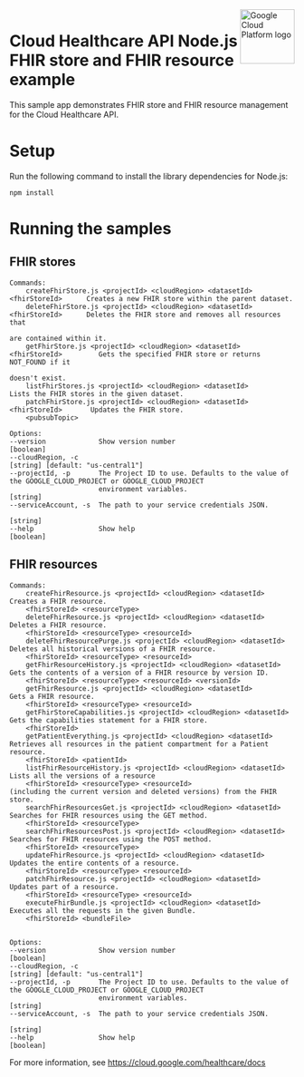 <img src="https://avatars2.githubusercontent.com/u/2810941?v=3&s=96" alt="Google Cloud Platform logo" title="Google Cloud Platform" align="right" height="96" width="96"/>

# Cloud Healthcare API Node.js FHIR store and FHIR resource example

This sample app demonstrates FHIR store and FHIR resource management for the Cloud Healthcare API.

# Setup

Run the following command to install the library dependencies for Node.js:

    npm install

# Running the samples

## FHIR stores

    Commands:
        createFhirStore.js <projectId> <cloudRegion> <datasetId> <fhirStoreId>      Creates a new FHIR store within the parent dataset.
        deleteFhirStore.js <projectId> <cloudRegion> <datasetId> <fhirStoreId>      Deletes the FHIR store and removes all resources that
                                                                                    are contained within it.
        getFhirStore.js <projectId> <cloudRegion> <datasetId> <fhirStoreId>         Gets the specified FHIR store or returns NOT_FOUND if it
                                                                                    doesn't exist.
        listFhirStores.js <projectId> <cloudRegion> <datasetId>                     Lists the FHIR stores in the given dataset.
        patchFhirStore.js <projectId> <cloudRegion> <datasetId> <fhirStoreId>       Updates the FHIR store.
        <pubsubTopic>

    Options:
    --version             Show version number                                                                    [boolean]
    --cloudRegion, -c                                                                    [string] [default: "us-central1"]
    --projectId, -p       The Project ID to use. Defaults to the value of the GOOGLE_CLOUD_PROJECT or GOOGLE_CLOUD_PROJECT
                          environment variables.                                                                  [string]
    --serviceAccount, -s  The path to your service credentials JSON.
                                                                                                                  [string]
    --help                Show help                                                                              [boolean]


## FHIR resources

    Commands:
        createFhirResource.js <projectId> <cloudRegion> <datasetId>           Creates a FHIR resource.
        <fhirStoreId> <resourceType>
        deleteFhirResource.js <projectId> <cloudRegion> <datasetId>           Deletes a FHIR resource.
        <fhirStoreId> <resourceType> <resourceId>
        deleteFhirResourcePurge.js <projectId> <cloudRegion> <datasetId>      Deletes all historical versions of a FHIR resource.
        <fhirStoreId> <resourceType> <resourceId>
        getFhirResourceHistory.js <projectId> <cloudRegion> <datasetId>       Gets the contents of a version of a FHIR resource by version ID.
        <fhirStoreId> <resourceType> <resourceId> <versionId>
        getFhirResource.js <projectId> <cloudRegion> <datasetId>              Gets a FHIR resource.
        <fhirStoreId> <resourceType> <resourceId>
        getFhirStoreCapabilities.js <projectId> <cloudRegion> <datasetId>     Gets the capabilities statement for a FHIR store.
        <fhirStoreId>
        getPatientEverything.js <projectId> <cloudRegion> <datasetId>         Retrieves all resources in the patient compartment for a Patient resource.
        <fhirStoreId> <patientId>
        listFhirResourceHistory.js <projectId> <cloudRegion> <datasetId>      Lists all the versions of a resource
        <fhirStoreId> <resourceType> <resourceId>                             (including the current version and deleted versions) from the FHIR store.
        searchFhirResourcesGet.js <projectId> <cloudRegion> <datasetId>       Searches for FHIR resources using the GET method.
        <fhirStoreId> <resourceType>
        searchFhirResourcesPost.js <projectId> <cloudRegion> <datasetId>      Searches for FHIR resources using the POST method.
        <fhirStoreId> <resourceType>
        updateFhirResource.js <projectId> <cloudRegion> <datasetId>           Updates the entire contents of a resource.
        <fhirStoreId> <resourceType> <resourceId>
        patchFhirResource.js <projectId> <cloudRegion> <datasetId>            Updates part of a resource.
        <fhirStoreId> <resourceType> <resourceId>
        executeFhirBundle.js <projectId> <cloudRegion> <datasetId>            Executes all the requests in the given Bundle.
        <fhirStoreId> <bundleFile>


    Options:
    --version             Show version number                                                                    [boolean]
    --cloudRegion, -c                                                                    [string] [default: "us-central1"]
    --projectId, -p       The Project ID to use. Defaults to the value of the GOOGLE_CLOUD_PROJECT or GOOGLE_CLOUD_PROJECT
                          environment variables.                                                                  [string]
    --serviceAccount, -s  The path to your service credentials JSON.
                                                                                                                  [string]
    --help                Show help                                                                              [boolean]

For more information, see https://cloud.google.com/healthcare/docs

